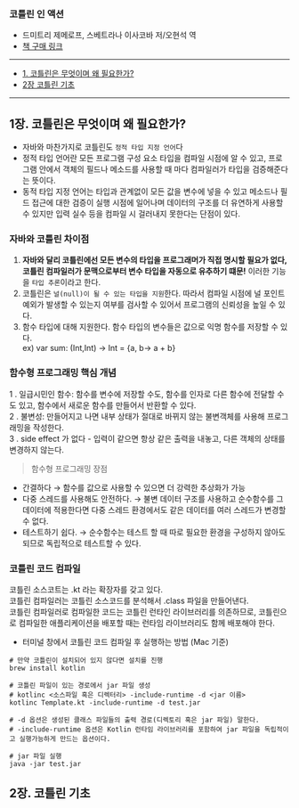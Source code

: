 ### 코틀린 인 액션
- 드미트리 제메로프, 스베트라나 이사코바 저/오현석 역 
- [책 구매 링크](http://www.yes24.com/Product/Goods/55148593)
---
- [1. 코틀린은 무엇이며 왜 필요한가?](#1장.-코틀린은-무엇이며-왜-필요한가?)
- [2장 코틀린 기초](#2장.-코틀린-기초)

---
## 1장. 코틀린은 무엇이며 왜 필요한가?

- 자바와 마찬가지로 코틀린도 `정적 타입 지정 언어`다
- 정적 타입 언어란 모든 프로그램 구성 요소 타입을 컴파일 시점에 알 수 있고, 프로그램 안에서 객체의 필드나 
    메소드를 사용할 때 마다 컴파일러가 타입을 검증해준다는 뜻이다.
- 동적 타입 지정 언어는 타입과 관계없이 모든 값을 변수에 넣을 수 있고 메소드나 필드 접근에 대한 검증이 실행 시점에 일어나며
  데이터의 구조를 더 유연하게 사용할 수 있지만 입력 실수 등을 컴파일 시 걸러내지 못한다는 단점이 있다.

### 자바와 코틀린 차이점
1. **자바와 달리 코틀린에선 모든 변수의 타입을 프로그래머가 직접 명시할 필요가 없다, 코틀린 컴파일러가 문맥으로부터 변수 타입을 자동으로 유추하기 떄문!**
이러한 기능을 `타입 추론`이라고 한다.
2. 코틀린은 `널(null)이 될 수 있는 타입을 지원`한다. 따라서 컴파일 시점에 널 포인트 예외가 발생할 수 있는지 여부를 검사할 수 있어서 프로그램의 신뢰성을 높일 수 있다.
3. 함수 타입에 대해 지원한다. 함수 타입의 변수들은 값으로 익명 함수를 저장할 수 있다. \
ex) var sum: (Int,Int) -> Int = {a, b-> a + b}


### **함수형 프로그래밍 핵심 개념**
1 . 일급시민인 함수: 함수를 변수에 저장할 수도, 함수를 인자로 다른 함수에 전달할 수도 있고, 함수에서 새로운 함수를 만들어서 반환할 수 있다. \
2 . 불변성: 만들어지고 나면 내부 상태가 절대로 바뀌지 않는 불변객체를 사용해 프로그래밍을 작성한다. \
3 . side effect 가 없다 - 입력이 같으면 항상 같은 출력을 내놓고, 다른 객체의 상태를 변경하지 않는다.

> 함수형 프로그래밍 장점
- 간결하다 → 함수를 값으로 사용할 수 있으면 더 강력한 추상화가 가능
- 다중 스레드를 사용해도 안전하다. → 불변 데이터 구조를 사용하고 순수함수를 그 데이터에 적용한다면 다중 스레드 환경에서도 같은 데이터를 여러 스레드가 변경할 수 없다.
- 테스트하기 쉽다. → 순수함수는 테스트 할 때 따로 필요한 환경을 구성하지 않아도 되므로 독립적으로 테스트할 수 있다.

### 코틀린 코드 컴파일 
코틀린 소스코트는 .kt 라는 확장자를 갖고 있다. \
코틀린 컴파일러는 코틀린 소스코드를 분석해서 .class 파일을 만들어낸다. \
코틀린 컴파일러로 컴파일한 코드는 코틀린 런타인 라이브러리를 의존하므로, 코틀린으로 컴파일한 애플리케이션을 배포할 때는 런타임 라이브러리도 함께 배포해야 한다.

- 터미널 창에서 코틀린 코드 컴파일 후 실행하는 방법 (Mac 기준)
```shell
# 만약 코틀린이 설치되어 있지 않다면 설치를 진행
brew install kotlin

# 코틀린 파일이 있는 경로에서 jar 파일 생성
# kotlinc <소스파일 혹은 디렉터리> -include-runtime -d <jar 이름>
kotlinc Template.kt -include-runtime -d test.jar

# -d 옵션은 생성된 클래스 파일들의 출력 경로(디렉토리 혹은 jar 파일) 말한다.
# -include-runtime 옵션은 Kotlin 런타임 라이브러리를 포함하여 jar 파일을 독립적이고 실행가능하게 만드는 옵션이다.

# jar 파일 실행
java -jar test.jar
```

## 2장. 코틀린 기초
